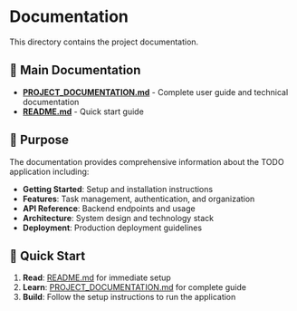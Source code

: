 # Documentation

This directory contains the project documentation.

## 📖 Main Documentation

- **[PROJECT_DOCUMENTATION.md](../PROJECT_DOCUMENTATION.md)** - Complete user guide and technical documentation
- **[README.md](../README.md)** - Quick start guide

## 🎯 Purpose

The documentation provides comprehensive information about the TODO application including:

- **Getting Started**: Setup and installation instructions
- **Features**: Task management, authentication, and organization
- **API Reference**: Backend endpoints and usage
- **Architecture**: System design and technology stack
- **Deployment**: Production deployment guidelines

## 🚀 Quick Start

1. **Read**: [README.md](../README.md) for immediate setup
2. **Learn**: [PROJECT_DOCUMENTATION.md](../PROJECT_DOCUMENTATION.md) for complete guide
3. **Build**: Follow the setup instructions to run the application